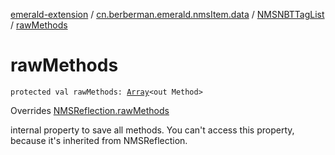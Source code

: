 [emerald-extension](../../index.md) / [cn.berberman.emerald.nmsItem.data](../index.md) / [NMSNBTTagList](index.md) / [rawMethods](.)

# rawMethods

`protected val rawMethods: `[`Array`](https://kotlinlang.org/api/latest/jvm/stdlib/kotlin/-array/index.html)`<out Method>`

Overrides [NMSReflection.rawMethods](../../cn.berberman.emerald.nms-item/-n-m-s-reflection/raw-methods.md)

internal property to save all methods.
You can't access this property, because it's inherited from NMSReflection.

